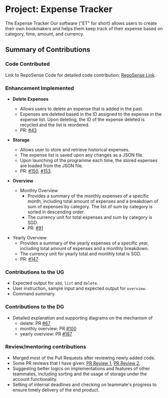 # Project: Expense Tracker
The Expense Tracker Our software ("ET" for short) allows users to create their own bookmakers and helps
them keep track of their expense based on category, time, amount, and currency.

## Summary of Contributions
### Code Contributed
Link to RepoSense Code for detailed code contribution:
[RepoSense Link](https://nus-cs2113-ay2223s2.github.io/tp-dashboard/?search=ju-can&breakdown=true&sort=groupTitle%20dsc&sortWithin=title&since=2023-02-17&timeframe=commit&mergegroup=&groupSelect=groupByRepos&checkedFileTypes=docs~functional-code~test-code~other).

### Enhancement Implemented
- **Delete Expenses**
  - Allows users to delete an expense that is added in the past.
  - Expenses are deleted based in the ID assigned to the expense in the expense list. Upon deleting, the ID of the
    expense deleted is recycled and the list is reordered.
  - PR: [#43](https://github.com/AY2223S2-CS2113-T13-2/tp/pull/43/files)

- **Storage**
  - Allows user to store and retrieve historical expenses.
  - The expense list is saved upon any changes as a JSON file.
  - Upon launching of the programme each time, the stored expenses are loaded from the JSON file.
  - PR: [#150](https://github.com/AY2223S2-CS2113-T13-2/tp/pull/150),
  [#153](https://github.com/AY2223S2-CS2113-T13-2/tp/pull/153).


- **Overview**
  - Monthly Overview
    - Provides a summary of the monthly expenses of a specific month, including total amount of expenses 
      and a breakdown of sum of expenses by category. The list of sum by category is sorted in descending order.
    - The currency unit for total expenses and sum by category is SGD.
    - PR: [#91](https://github.com/AY2223S2-CS2113-T13-2/tp/pull/91)
    
<div style="page-break-after: always;"></div>

  - Yearly Overview
    - Provides a summary of the yearly expenses of a specific year, including total amount of expenses and a monthly 
      breakdown.
    - The currency unit for yearly total and monthly total is SGD.
    - PR: [#147](https://github.com/AY2223S2-CS2113-T13-2/tp/pull/147)

### Contributions to the UG
- Expected output for `add`, `list` and `delete`.
- User instruction, sample input and expected output for `overview`.
- Command summary.

### Contributions to the DG
- Detailed explanation and supporting diagrams on the mechanism of 
  - delete: PR [#67](https://github.com/AY2223S2-CS2113-T13-2/tp/pull/67)
  - monthly overview: PR [#100](https://github.com/AY2223S2-CS2113-T13-2/tp/pull/100)
  - yearly overview: PR [#167](https://github.com/AY2223S2-CS2113-T13-2/tp/pull/167)

### Review/mentoring contributions
- Merged most of the Pull Requests after reviewing newly added code.
- Some PR reviews that I have given: [PR Review 1](https://github.com/AY2223S2-CS2113-T13-2/tp/pull/74),
  [PR Review 2](https://github.com/AY2223S2-CS2113-T13-2/tp/pull/54).
- Suggesting better logics on implementations and features of other teammates, including sorting and the usage of 
  storage under the account functionality.
- Setting of internal deadlines and checking on teammate's progress to ensure timely delivery of the end product.


